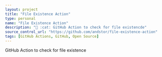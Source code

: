 ```yaml
---
layout: project
title: "File Existence Action"
type: personal
name: "File Existence Action"
description: "📁 :cat: GitHub Action to check for file existencde"
source_control_url: "https://github.com/andstor/file-existence-action"
tags: [GitHub Actions, GitHub, Open Source]
---
```


GitHub Action to check for file existence
